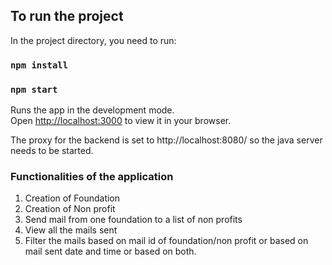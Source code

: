 ## To run the project

In the project directory, you need to run:

### `npm install`
### `npm start`

Runs the app in the development mode.\
Open [http://localhost:3000](http://localhost:3000) to view it in your browser.


The proxy for the backend is set to http://localhost:8080/ so the java server needs to be started.

### Functionalities of the application

1. Creation of Foundation
2. Creation of Non profit
3. Send mail from one foundation to a list of non profits
4. View all the mails sent
5. Filter the mails based on mail id of foundation/non profit or based on mail sent date and time or based on both.

